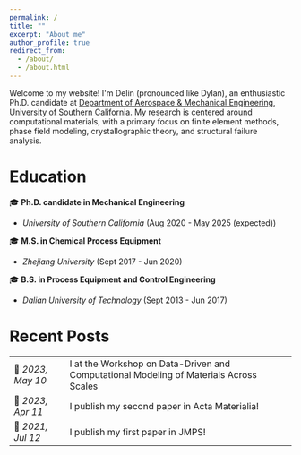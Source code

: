```yaml
---
permalink: /
title: ""
excerpt: "About me"
author_profile: true
redirect_from: 
  - /about/
  - /about.html
---
```


Welcome to my website! I'm Delin (pronounced like Dylan), an enthusiastic Ph.D. candidate at [Department of Aerospace & Mechanical Engineering](https://ame.usc.edu/), [University of Southern California](https://www.usc.edu/). My research is centered around computational materials, with a primary focus on finite element methods, phase field modeling, crystallographic theory, and structural failure analysis.

Education
======
&#127891; **Ph.D. candidate in Mechanical Engineering** 
  - *University of Southern California* (Aug 2020 - May 2025 (expected))
    
&#127891; **M.S. in Chemical Process Equipment**
  - *Zhejiang University* (Sept 2017 - Jun 2020)
    
&#127891; **B.S. in Process Equipment and Control Engineering**
  - *Dalian University of Technology* (Sept 2013 - Jun 2017)

Recent Posts
======

<table style="border-collapse: collapse; border: none;">
  <tr>
    <td style="border: none;">&#128226; <span style="font-style: italic;">2023, May 10</span></td>
    <td style="border: none;">I at the Workshop on Data-Driven and Computational Modeling of Materials Across Scales</td>
  </tr>
    <tr>
    <td style="border: none;">&#128226; <span style="font-style: italic;">2023, Apr 11</span></td>
    <td style="border: none;">I publish my second paper in Acta Materialia!</td>
  </tr>
  <tr>
    <td style="border: none;">&#128226; <span style="font-style: italic;">2021, Jul 12</span></td>
    <td style="border: none;">I publish my first paper in JMPS!</td>
  </tr>
</table>
